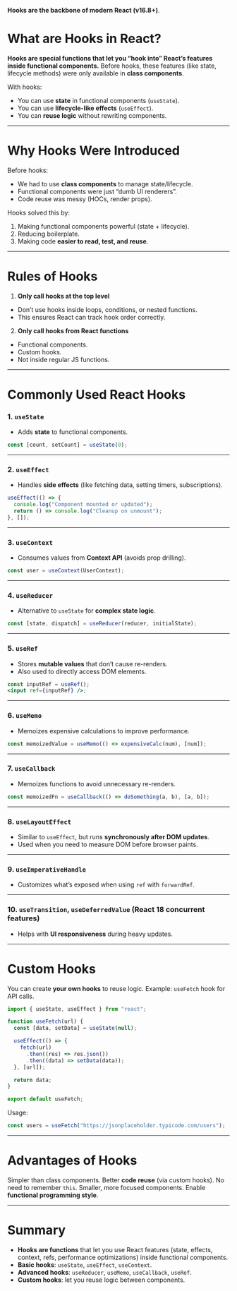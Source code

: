 **Hooks are the backbone of modern React (v16.8+)**.

# What are Hooks in React?

**Hooks are special functions that let you “hook into” React’s features inside functional components.**
Before hooks, these features (like state, lifecycle methods) were only available in **class components**.

With hooks:

- You can use **state** in functional components (`useState`).
- You can use **lifecycle-like effects** (`useEffect`).
- You can **reuse logic** without rewriting components.

---

# Why Hooks Were Introduced

Before hooks:

- We had to use **class components** to manage state/lifecycle.
- Functional components were just “dumb UI renderers”.
- Code reuse was messy (HOCs, render props).

Hooks solved this by:

1. Making functional components powerful (state + lifecycle).
2. Reducing boilerplate.
3. Making code **easier to read, test, and reuse**.

---

# Rules of Hooks

1.  **Only call hooks at the top level**

- Don’t use hooks inside loops, conditions, or nested functions.
- This ensures React can track hook order correctly.

2.  **Only call hooks from React functions**

- Functional components.
- Custom hooks.
- Not inside regular JS functions.

---

# Commonly Used React Hooks

### 1. **`useState`**

- Adds **state** to functional components.

```jsx
const [count, setCount] = useState(0);
```

---

### 2. **`useEffect`**

- Handles **side effects** (like fetching data, setting timers, subscriptions).

```jsx
useEffect(() => {
  console.log("Component mounted or updated");
  return () => console.log("Cleanup on unmount");
}, []);
```

---

### 3. **`useContext`**

- Consumes values from **Context API** (avoids prop drilling).

```jsx
const user = useContext(UserContext);
```

---

### 4. **`useReducer`**

- Alternative to `useState` for **complex state logic**.

```jsx
const [state, dispatch] = useReducer(reducer, initialState);
```

---

### 5. **`useRef`**

- Stores **mutable values** that don’t cause re-renders.
- Also used to directly access DOM elements.

```jsx
const inputRef = useRef();
<input ref={inputRef} />;
```

---

### 6. **`useMemo`**

- Memoizes expensive calculations to improve performance.

```jsx
const memoizedValue = useMemo(() => expensiveCalc(num), [num]);
```

---

### 7. **`useCallback`**

- Memoizes functions to avoid unnecessary re-renders.

```jsx
const memoizedFn = useCallback(() => doSomething(a, b), [a, b]);
```

---

### 8. **`useLayoutEffect`**

- Similar to `useEffect`, but runs **synchronously after DOM updates**.
- Used when you need to measure DOM before browser paints.

---

### 9. **`useImperativeHandle`**

- Customizes what’s exposed when using `ref` with `forwardRef`.

---

### 10. **`useTransition`, `useDeferredValue`** (React 18 concurrent features)

- Helps with **UI responsiveness** during heavy updates.

---

# Custom Hooks

You can create **your own hooks** to reuse logic.
Example: `useFetch` hook for API calls.

```jsx
import { useState, useEffect } from "react";

function useFetch(url) {
  const [data, setData] = useState(null);

  useEffect(() => {
    fetch(url)
      .then((res) => res.json())
      .then((data) => setData(data));
  }, [url]);

  return data;
}

export default useFetch;
```

Usage:

```jsx
const users = useFetch("https://jsonplaceholder.typicode.com/users");
```

---

# Advantages of Hooks

Simpler than class components.
Better **code reuse** (via custom hooks).
No need to remember `this`.
Smaller, more focused components.
Enable **functional programming style**.

---

# Summary

- **Hooks are functions** that let you use React features (state, effects, context, refs, performance optimizations) inside functional components.
- **Basic hooks**: `useState`, `useEffect`, `useContext`.
- **Advanced hooks**: `useReducer`, `useMemo`, `useCallback`, `useRef`.
- **Custom hooks**: let you reuse logic between components.
